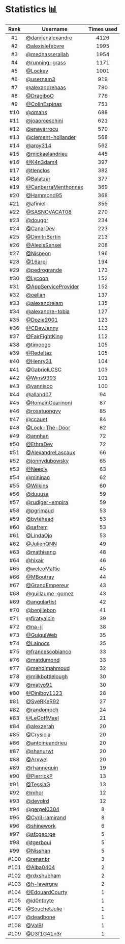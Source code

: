 # Statistics 📊

|Rank|Username|Times used|
:--------:|--------|:--------:|
|#1|[@damienalexandre](https://github.com/damienalexandre)|4126|
|#2|[@alexislefebvre](https://github.com/alexislefebvre)|1995|
|#3|[@mednasserallah](https://github.com/mednasserallah)|1954|
|#4|[@running-grass](https://github.com/running-grass)|1171|
|#5|[@Lockev](https://github.com/Lockev)|1001|
|#6|[@usernam3](https://github.com/usernam3)|919|
|#7|[@alexandrehaas](https://github.com/alexandrehaas)|780|
|#8|[@DragiboO](https://github.com/DragiboO)|776|
|#9|[@ColinEspinas](https://github.com/ColinEspinas)|751|
|#10|[@omahs](https://github.com/omahs)|688|
|#11|[@joaorceschini](https://github.com/joaorceschini)|621|
|#12|[@enavarrocu](https://github.com/enavarrocu)|570|
|#13|[@clement-hollander](https://github.com/clement-hollander)|568|
|#14|[@aroy314](https://github.com/aroy314)|562|
|#15|[@mickaelandrieu](https://github.com/mickaelandrieu)|445|
|#16|[@K4n3dam4](https://github.com/K4n3dam4)|397|
|#17|[@tlenclos](https://github.com/tlenclos)|382|
|#18|[@Balatzar](https://github.com/Balatzar)|377|
|#19|[@CanberraMenthonnex](https://github.com/CanberraMenthonnex)|369|
|#20|[@Hammond95](https://github.com/Hammond95)|368|
|#21|[@afiniel](https://github.com/afiniel)|355|
|#22|[@SASNOVACAT08](https://github.com/SASNOVACAT08)|270|
|#23|[@douggr](https://github.com/douggr)|234|
|#24|[@CanarDev](https://github.com/CanarDev)|223|
|#25|[@DimitriBertin](https://github.com/DimitriBertin)|213|
|#26|[@AlexisSensei](https://github.com/AlexisSensei)|208|
|#27|[@Nispeon](https://github.com/Nispeon)|196|
|#28|[@16arpi](https://github.com/16arpi)|194|
|#29|[@pedrogrande](https://github.com/pedrogrande)|173|
|#30|[@Lycoon](https://github.com/Lycoon)|152|
|#31|[@AppServiceProvider](https://github.com/AppServiceProvider)|152|
|#32|[@oellan](https://github.com/oellan)|137|
|#33|[@alexandrelam](https://github.com/alexandrelam)|135|
|#34|[@alexandre-tobia](https://github.com/alexandre-tobia)|127|
|#35|[@Dozie2001](https://github.com/Dozie2001)|123|
|#36|[@CDevJenny](https://github.com/CDevJenny)|113|
|#37|[@FairFightKing](https://github.com/FairFightKing)|112|
|#38|[@timoogo](https://github.com/timoogo)|105|
|#39|[@Redeltaz](https://github.com/Redeltaz)|105|
|#40|[@Henry31](https://github.com/Henry31)|104|
|#41|[@GabrielLCSC](https://github.com/GabrielLCSC)|103|
|#42|[@Wins9393](https://github.com/Wins9393)|101|
|#43|[@yannisoo](https://github.com/yannisoo)|100|
|#44|[@alland07](https://github.com/alland07)|94|
|#45|[@RomainGuarinoni](https://github.com/RomainGuarinoni)|87|
|#46|[@rosatuongvy](https://github.com/rosatuongvy)|85|
|#47|[@ccauet](https://github.com/ccauet)|84|
|#48|[@Lock-The-Door](https://github.com/Lock-The-Door)|82|
|#49|[@annhan](https://github.com/annhan)|72|
|#50|[@EthraDev](https://github.com/EthraDev)|72|
|#51|[@AlexandreLascaux](https://github.com/AlexandreLascaux)|66|
|#52|[@jonnydubowsky](https://github.com/jonnydubowsky)|65|
|#53|[@Neexly](https://github.com/Neexly)|63|
|#54|[@mininao](https://github.com/mininao)|62|
|#55|[@Wilkins](https://github.com/Wilkins)|60|
|#56|[@duuusa](https://github.com/duuusa)|59|
|#57|[@rudiger-empira](https://github.com/rudiger-empira)|59|
|#58|[@pgrimaud](https://github.com/pgrimaud)|53|
|#59|[@bytehead](https://github.com/bytehead)|53|
|#60|[@safrem](https://github.com/safrem)|53|
|#61|[@LindaOjo](https://github.com/LindaOjo)|53|
|#62|[@JulienQNN](https://github.com/JulienQNN)|49|
|#63|[@mathisang](https://github.com/mathisang)|48|
|#64|[@hixair](https://github.com/hixair)|46|
|#65|[@welcoMattic](https://github.com/welcoMattic)|45|
|#66|[@MBoutray](https://github.com/MBoutray)|44|
|#67|[@GrandEmpereur](https://github.com/GrandEmpereur)|43|
|#68|[@guillaume-gomez](https://github.com/guillaume-gomez)|43|
|#69|[@angulartist](https://github.com/angulartist)|42|
|#70|[@benjilebon](https://github.com/benjilebon)|41|
|#71|[@firatyalcin](https://github.com/firatyalcin)|39|
|#72|[@na-ji](https://github.com/na-ji)|38|
|#73|[@GuiguiWeb](https://github.com/GuiguiWeb)|35|
|#74|[@Lainocs](https://github.com/Lainocs)|35|
|#75|[@francescobianco](https://github.com/francescobianco)|33|
|#76|[@matdumond](https://github.com/matdumond)|33|
|#77|[@mehdimahmoud](https://github.com/mehdimahmoud)|32|
|#78|[@milkbottlelough](https://github.com/milkbottlelough)|30|
|#79|[@matyo91](https://github.com/matyo91)|30|
|#80|[@Diniboy1123](https://github.com/Diniboy1123)|28|
|#81|[@SveRKeR92](https://github.com/SveRKeR92)|27|
|#82|[@randompch](https://github.com/randompch)|24|
|#83|[@LeGoffMael](https://github.com/LeGoffMael)|21|
|#84|[@alexzerah](https://github.com/alexzerah)|20|
|#85|[@Crysicia](https://github.com/Crysicia)|20|
|#86|[@antoineandrieu](https://github.com/antoineandrieu)|20|
|#87|[@shanurwt](https://github.com/shanurwt)|20|
|#88|[@Arxwel](https://github.com/Arxwel)|20|
|#89|[@rhannequin](https://github.com/rhannequin)|19|
|#90|[@PierrickP](https://github.com/PierrickP)|13|
|#91|[@TessiaG](https://github.com/TessiaG)|13|
|#92|[@mhor](https://github.com/mhor)|12|
|#93|[@devglrd](https://github.com/devglrd)|12|
|#94|[@gergel0304](https://github.com/gergel0304)|8|
|#95|[@Cyril-lamirand](https://github.com/Cyril-lamirand)|8|
|#96|[@shinework](https://github.com/shinework)|6|
|#97|[@sfcgeorge](https://github.com/sfcgeorge)|5|
|#98|[@tgerboui](https://github.com/tgerboui)|5|
|#99|[@Nisshan](https://github.com/Nisshan)|5|
|#100|[@renanbr](https://github.com/renanbr)|3|
|#101|[@Alba0404](https://github.com/Alba0404)|2|
|#102|[@rdxshubham](https://github.com/rdxshubham)|2|
|#103|[@h-lavergne](https://github.com/h-lavergne)|2|
|#104|[@EdouardCourty](https://github.com/EdouardCourty)|1|
|#105|[@id0ntbyte](https://github.com/id0ntbyte)|1|
|#106|[@SouchetJulie](https://github.com/SouchetJulie)|1|
|#107|[@deadbone](https://github.com/deadbone)|1|
|#108|[@ValBl](https://github.com/ValBl)|1|
|#109|[@D3f1G41n3r](https://github.com/D3f1G41n3r)|1|
